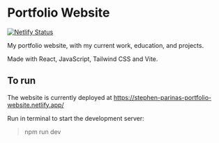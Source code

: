 # Portfolio Website

[![Netlify Status](https://api.netlify.com/api/v1/badges/6f40ac2a-9ad8-49f9-b2c0-57b8b9e8a4a2/deploy-status)](https://app.netlify.com/sites/stephen-parinas-portfolio-website/deploys)

My portfolio website, with my current work, education, and projects.

Made with React, JavaScript, Tailwind CSS and Vite.

## To run
The website is currently deployed at https://stephen-parinas-portfolio-website.netlify.app/

Run in terminal to start the development server:
>npm run dev
